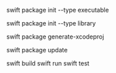 swift package init --type executable

swift package init --type library

swift package generate-xcodeproj

swift package update

swift build
swift run
swift test

